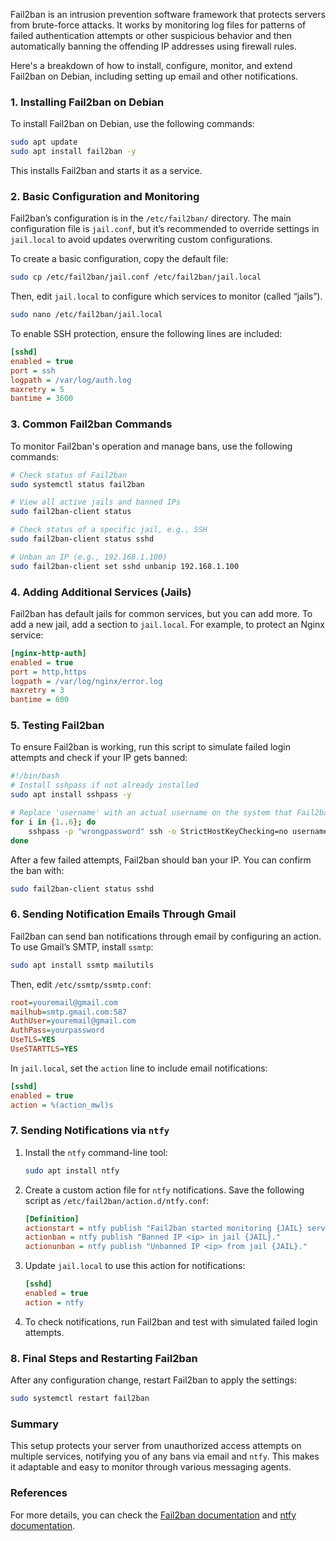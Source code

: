 Fail2ban is an intrusion prevention software framework that protects servers from brute-force attacks. It works by monitoring log files for patterns of failed authentication attempts or other suspicious behavior and then automatically banning the offending IP addresses using firewall rules.

Here's a breakdown of how to install, configure, monitor, and extend Fail2ban on Debian, including setting up email and other notifications.

### 1. **Installing Fail2ban on Debian**

To install Fail2ban on Debian, use the following commands:

```bash
sudo apt update
sudo apt install fail2ban -y
```

This installs Fail2ban and starts it as a service.

### 2. **Basic Configuration and Monitoring**

Fail2ban’s configuration is in the `/etc/fail2ban/` directory. The main configuration file is `jail.conf`, but it’s recommended to override settings in `jail.local` to avoid updates overwriting custom configurations.

To create a basic configuration, copy the default file:

```bash
sudo cp /etc/fail2ban/jail.conf /etc/fail2ban/jail.local
```

Then, edit `jail.local` to configure which services to monitor (called “jails”).

```bash
sudo nano /etc/fail2ban/jail.local
```

To enable SSH protection, ensure the following lines are included:

```ini
[sshd]
enabled = true
port = ssh
logpath = /var/log/auth.log
maxretry = 5
bantime = 3600
```

### 3. **Common Fail2ban Commands**

To monitor Fail2ban's operation and manage bans, use the following commands:

```bash
# Check status of Fail2ban
sudo systemctl status fail2ban

# View all active jails and banned IPs
sudo fail2ban-client status

# Check status of a specific jail, e.g., SSH
sudo fail2ban-client status sshd

# Unban an IP (e.g., 192.168.1.100)
sudo fail2ban-client set sshd unbanip 192.168.1.100
```

### 4. **Adding Additional Services (Jails)**

Fail2ban has default jails for common services, but you can add more. To add a new jail, add a section to `jail.local`. For example, to protect an Nginx service:

```ini
[nginx-http-auth]
enabled = true
port = http,https
logpath = /var/log/nginx/error.log
maxretry = 3
bantime = 600
```

### 5. **Testing Fail2ban**

To ensure Fail2ban is working, run this script to simulate failed login attempts and check if your IP gets banned:

```bash
#!/bin/bash
# Install sshpass if not already installed
sudo apt install sshpass -y

# Replace 'username' with an actual username on the system that Fail2ban is monitoring
for i in {1..6}; do
    sshpass -p "wrongpassword" ssh -o StrictHostKeyChecking=no username@localhost
done
```

After a few failed attempts, Fail2ban should ban your IP. You can confirm the ban with:

```bash
sudo fail2ban-client status sshd
```

### 6. **Sending Notification Emails Through Gmail**

Fail2ban can send ban notifications through email by configuring an action. To use Gmail’s SMTP, install `ssmtp`:

```bash
sudo apt install ssmtp mailutils
```

Then, edit `/etc/ssmtp/ssmtp.conf`:

```ini
root=youremail@gmail.com
mailhub=smtp.gmail.com:587
AuthUser=youremail@gmail.com
AuthPass=yourpassword
UseTLS=YES
UseSTARTTLS=YES
```

In `jail.local`, set the `action` line to include email notifications:

```ini
[sshd]
enabled = true
action = %(action_mwl)s
```

### 7. **Sending Notifications via `ntfy`**

1. Install the `ntfy` command-line tool:

   ```bash
   sudo apt install ntfy
   ```

2. Create a custom action file for `ntfy` notifications. Save the following script as `/etc/fail2ban/action.d/ntfy.conf`:

   ```ini
   [Definition]
   actionstart = ntfy publish "Fail2ban started monitoring {JAIL} service."
   actionban = ntfy publish "Banned IP <ip> in jail {JAIL}."
   actionunban = ntfy publish "Unbanned IP <ip> from jail {JAIL}."
   ```

3. Update `jail.local` to use this action for notifications:

   ```ini
   [sshd]
   enabled = true
   action = ntfy
   ```

4. To check notifications, run Fail2ban and test with simulated failed login attempts.

### 8. **Final Steps and Restarting Fail2ban**

After any configuration change, restart Fail2ban to apply the settings:

```bash
sudo systemctl restart fail2ban
```

### Summary

This setup protects your server from unauthorized access attempts on multiple services, notifying you of any bans via email and `ntfy`. This makes it adaptable and easy to monitor through various messaging agents.

### References

For more details, you can check the [Fail2ban documentation](https://www.fail2ban.org/) and [ntfy documentation](https://ntfy.sh/).